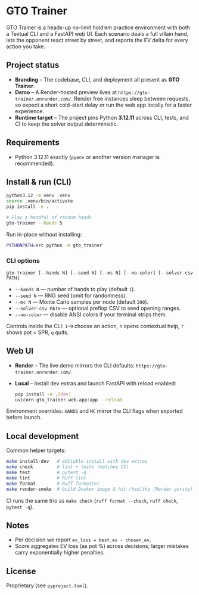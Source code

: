 # GTO Trainer

GTO Trainer is a heads-up no-limit hold’em practice environment with both a Textual CLI and a FastAPI web UI. Each scenario deals a full villain hand, lets the opponent react street by street, and reports the EV delta for every action you take.

## Project status

- **Branding** – The codebase, CLI, and deployment all present as **GTO Trainer**.
- **Demo** – A Render-hosted preview lives at `https://gto-trainer.onrender.com/`. Render free instances sleep between requests, so expect a short cold-start delay or run the web app locally for a faster experience.
- **Runtime target** – The project pins Python **3.12.11** across CLI, tests, and CI to keep the solver output deterministic.

## Requirements

- Python 3.12.11 exactly (`pyenv` or another version manager is recommended).

## Install & run (CLI)

```bash
python3.12 -m venv .venv
source .venv/bin/activate
pip install -e .

# Play a handful of random hands
gto-trainer --hands 5
```

Run in-place without installing:

```bash
PYTHONPATH=src python -m gto_trainer
```

### CLI options

```
gto-trainer [--hands N] [--seed N] [--mc N] [--no-color] [--solver-csv PATH]
```

- `--hands N` — number of hands to play (default `1`).
- `--seed N` — RNG seed (omit for randomness).
- `--mc N` — Monte Carlo samples per node (default `200`).
- `--solver-csv PATH` — optional preflop CSV to seed opening ranges.
- `--no-color` — disable ANSI colors if your terminal strips them.

Controls inside the CLI: `1–9` choose an action, `h` opens contextual help, `?` shows pot + SPR, `q` quits.

## Web UI

- **Render** – The live demo mirrors the CLI defaults: `https://gto-trainer.onrender.com/`.
- **Local** – Install dev extras and launch FastAPI with reload enabled:

  ```bash
  pip install -e .[dev]
  uvicorn gto_trainer.web.app:app --reload
  ```

Environment overrides: `HANDS` and `MC` mirror the CLI flags when exported before launch.

## Local development

Common helper targets:

```bash
make install-dev   # editable install with dev extras
make check         # lint + tests (matches CI)
make test          # pytest -q
make lint          # Ruff lint
make format        # Ruff formatter
make render-smoke  # build Docker image & hit /healthz (Render parity)
```

CI runs the same trio as `make check` (`ruff format --check`, `ruff check`, `pytest -q`).

## Notes

- Per decision we report `ev_loss = best_ev - chosen_ev`.
- Score aggregates EV loss (as pot %) across decisions; larger mistakes carry exponentially higher penalties.

## License

Proprietary (see `pyproject.toml`).

